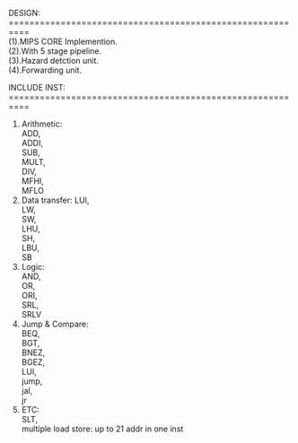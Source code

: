  DESIGN:<br/>
 ==========================================================<br/>
   (1).MIPS CORE Implemention. <br/>
   (2).With 5 stage pipeline. <br/>
   (3).Hazard detction unit.  <br/>
   (4).Forwarding unit. <br/>

 INCLUDE INST:<br/>
 ==========================================================<br/>
 1. Arithmetic:<br/> 
        ADD,<br/>
 	ADDI,<br/>
 	SUB,<br/>
 	MULT,<br/>
 	DIV,<br/>
 	MFHI,<br/>
 	MFLO <br/>
 2. Data transfer:
 	LUI,<br/>
	LW,<br/>
	SW,<br/>
	LHU,<br/>
	SH,<br/>
	LBU,<br/>
	SB<br/>
 3. Logic:<br/> 
	AND,<br/>
	OR,<br/> 
	ORI,<br/> 
	SRL,<br/> 
	SRLV<br/>
 4. Jump & Compare:<br/>
	BEQ,<br/>
	BGT,<br/>
	BNEZ,<br/>
	BGEZ,<br/>
	LUI,<br/> 
	jump,<br/> 
	jal,<br/> 
	jr<br/> 
 5. ETC:<br/>
	SLT,<br/>
	multiple load store: up to 21 addr in one inst<br/>
		
